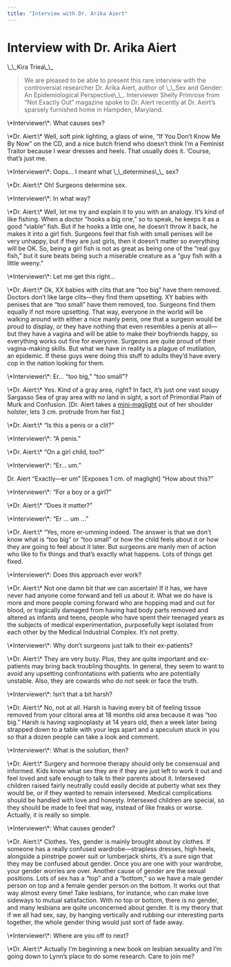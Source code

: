 ```yaml
---
title: "Interview with Dr. Arika Aiert"
---
```


# Interview with Dr. Arika Aiert

<p>\_\_Kira Triea\_\_  </p>

<blockquote>
	<p>We are pleased to be able to present this rare interview with the controversial researcher Dr. Arika Aiert, author of \_\_Sex and Gender: An Epidemiological Perspective\_\_. Interviewer Shelly Primrose from &#8220;Not Exactly Out&#8221; magazine spoke to Dr. Aiert recently at Dr. Aeirt&#8217;s sparsely furnished home in Hampden, Maryland.  </p>
</blockquote>

<p>\*Interviewer\*: What causes sex?  </p>

<p>\*Dr. Aiert:\* Well, soft pink lighting, a glass of wine, &#8220;If You Don&#8217;t Know Me By Now&#8221; on the CD, and a nice butch friend who doesn&#8217;t think I&#8217;m a Feminist Traitor because I wear dresses and heels. That usually does it. &#8216;Course, that&#8217;s just me.  </p>

<p>\*Interviewer\*: Oops&#8230; I meant what \_\_determines\_\_ sex?  </p>

<p>\*Dr. Aiert:\* Oh! Surgeons determine sex.  </p>

<p>\*Interviewer\*: In what way?  </p>

<p>\*Dr. Aiert:\* Well, let me try and explain it to you with an analogy. It&#8217;s kind of like fishing. When a doctor &#8220;hooks a big one,&#8221; so to speak, he keeps it as a good &#8220;viable&#8221; fish. But if he hooks a little one, he doesn&#8217;t throw it back, he makes it into a girl fish. Surgeons feel that fish with small penises will be very unhappy, but if they are just girls, then it doesn&#8217;t matter so everything will be OK. So, being a girl fish is not as great as being one of the &#8220;real guy fish,&#8221; but it sure beats being such a miserable creature as a &#8220;guy fish with a little weeny.&#8221;  </p>

<p>\*Interviewer\*: Let me get this right&#8230;  </p>

<p>\*Dr. Aiert:\* Ok, XX babies with clits that are &#8220;too big&#8221; have them removed. Doctors don&#8217;t like large clits&#8212;they find them upsetting. XY babies with penises that are &#8220;too small&#8221; have them removed, too. Surgeons find them equally if not more upsetting. That way, everyone in the world will be walking around with either a nice manly penis, one that a surgeon would be proud to display, or they have nothing that even resembles a penis at all&#8212;but they have a vagina and will be able to make their boyfriends happy, so everything works out fine for everyone. Surgeons are quite proud of their vagina-making skills. But what we have in reality is a plague of mutilation, an epidemic. If these guys were doing this stuff to adults they&#8217;d have every cop in the nation looking for them.  </p>

<p>\*Interviewer\*: Er&#8230; &#8220;too big,&#8221; &#8220;too small&#8221;?  </p>

<p>\*Dr. Aiert:\* Yes. Kind of a gray area, right? In fact, it&#8217;s just one vast soupy Sargasso Sea of gray area with no land in sight, a sort of Primordial Plain of Murk and Confusion. [Dr. Aiert takes a <a href="http://www.maglite.com/productline.asp">mini-maglight</a> out of her shoulder holster, lets 3 cm. protrude from her fist.]  </p>

<p>\*Dr. Aiert:\* &#8220;Is this a penis or a clit?&#8221;  </p>

<p>\*Interviewer\*: &#8220;A penis.&#8221;  </p>

<p>\*Dr. Aiert:\* &#8220;On a girl child, too?&#8221;  </p>

<p>\*Interviewer\*: &#8220;Er&#8230; um.&#8221;  </p>

<p>Dr. Aiert &#8220;Exactly&#8212;er um&#8221; [Exposes 1 cm. of maglight] &#8220;How about this?&#8221;  </p>

<p>\*Interviewer\*: &#8220;For a boy or a girl?&#8221;  </p>

<p>\*Dr. Aiert:\* &#8220;Does it matter?&#8221;  </p>

<p>\*Interviewer\*: &#8220;Er &#8230; um &#8230;&#8221;  </p>

<p>\*Dr. Aiert:\* &#8220;Yes, more er-umming indeed. The answer is that we don&#8217;t know what is &#8220;too big&#8221; or &#8220;too small&#8221; or how the child feels about it or how they are going to feel about it later. But surgeons are manly men of action who like to fix things and that&#8217;s exactly what happens. Lots of things get fixed.  </p>

<p>\*Interviewer\*: Does this approach ever work?  </p>

<p>\*Dr. Aiert:\* Not one damn bit that we can ascertain! If it has, we have never had anyone come forward and tell us about it. What we do have is more and more people coming forward who are hopping mad and out for blood, or tragically damaged from having had body parts removed and altered as infants and teens, people who have spent their teenaged years as the subjects of medical experimentation, purposefully kept isolated from each other by the Medical Industrial Complex. It&#8217;s not pretty.  </p>

<p>\*Interviewer\*: Why don&#8217;t surgeons just talk to their ex-patients?  </p>

<p>\*Dr. Aiert:\* They are very busy. Plus, they are quite important and ex-patients may bring back troubling thoughts. In general, they seem to want to avoid any upsetting confrontations with patients who are potentially unstable. Also, they are cowards who do not seek or face the truth.  </p>

<p>\*Interviewer\*: Isn&#8217;t that a bit harsh?  </p>

<p>\*Dr. Aiert:\* No, not at all. Harsh is having every bit of feeling tissue removed from your clitoral area at 18 months old area because it was &#8220;too big.&#8221; Harsh is having vaginoplasty at 14 years old, then a week later being strapped down to a table with your legs apart and a speculum stuck in you so that a dozen people can take a look and comment.  </p>

<p>\*Interviewer\*: What is the solution, then?  </p>

<p>\*Dr. Aiert:\* Surgery and hormone therapy should only be consensual and informed. Kids know what sex they are if they are just left to work it out and feel loved and safe enough to talk to their parents about it. Intersexed children raised fairly neutrally could easily decide at puberty what sex they would be, or if they wanted to remain intersexed. Medical complications should be handled with love and honesty. Intersexed children are special, so they should be made to feel that way, instead of like freaks or worse. Actually, it is really so simple.  </p>

<p>\*Interviewer\*: What causes gender?  </p>

<p>\*Dr. Aiert:\* Clothes. Yes, gender is mainly brought about by clothes. If someone has a really confused wardrobe&#8212;strapless dresses, high heels, alongside a pinstripe power suit or lumberjack shirts, it&#8217;s a sure sign that they may be confused about gender. Once you are one with your wardrobe, your gender worries are over. Another cause of gender are the sexual positions. Lots of sex has a &#8220;top&#8221; and a &#8220;bottom,&#8221; so we have a male gender person on top and a female gender person on the bottom. It works out that way almost every time! Take lesbians, for instance, who can make love sideways to mutual satisfaction. With no top or bottom, there is no gender, and many lesbians are quite unconcerned about gender. It is my theory that if we all had sex, say, by hanging vertically and rubbing our interesting parts together, the whole gender thing would just sort of fade away.  </p>

<p>\*Interviewer\*: Where are you off to next?  </p>

<p>\*Dr. Aiert:\* Actually I&#8217;m beginning a new book on lesbian sexuality and I&#8217;m going down to Lynn&#8217;s place to do some research. Care to join me?</p>
